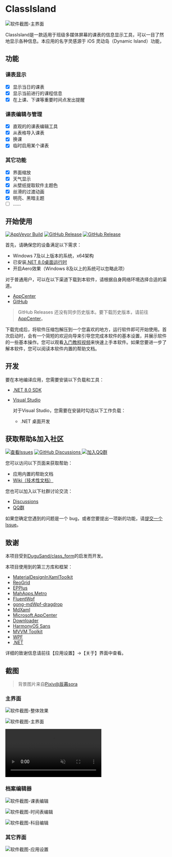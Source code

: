 # ClassIsland

![软件截图-主界面](https://github.com/HelloWRC/ClassIsland/assets/55006226/65e2bdba-be83-444c-b42f-b893aaace9c3)

ClassIsland是一款适用于班级多媒体屏幕的课表的信息显示工具，可以一目了然地显示各种信息。本应用的名字灵感源于 iOS 灵动岛（Dynamic Island）功能，

## 功能
### 课表显示
- [X] 显示当日的课表
- [X] 显示当前进行的课程信息
- [X] 在上课、下课等重要时间点发出提醒
### 课表编辑与管理
- [X] 直观的的课表编辑工具
- [X] 从表格导入课表
- [X] 换课
- [X] 临时启用某个课表
### 其它功能
- [X] 界面缩放
- [X] 天气显示
- [X] 从壁纸提取软件主题色
- [X] 丝滑的过渡动画
- [X] 明亮、黑暗主题
- [ ] ……

## 开始使用

[![AppVeyor Build](https://img.shields.io/appveyor/build/HelloWRC/ClassIsland?style=for-the-badge&logo=appveyor)](https://ci.appveyor.com/project/HelloWRC/classisland) 
[![GitHub Release](https://img.shields.io/github/v/release/HelloWRC/ClassIsland?style=for-the-badge&logo=GitHub&color=%233fb950)](https://github.com/HelloWRC/ClassIsland/releases/latest) 
[![GitHub Release](https://img.shields.io/github/v/release/HelloWRC/ClassIsland?include_prereleases&style=for-the-badge&logo=GitHub&label=BETA)](https://github.com/HelloWRC/ClassIsland/releases/)

首先，请确保您的设备满足以下需求：
- Windows 7及以上版本的系统，x64架构
- 已安装[.NET 8.0桌面运行时](https://dotnet.microsoft.com/zh-cn/download/dotnet/thank-you/runtime-desktop-8.0.1-windows-x64-installer)
- 开启Aero效果（Windows 8及以上的系统可以忽略此项）

对于普通用户，可以在以下渠道下载到本软件，请根据自身网络环境选择合适的渠道。
- [AppCenter](https://install.appcenter.ms/users/hellowrc/apps/classisland/distribution_groups/public/releases/latest)
- [GitHub](https://github.com/HelloWRC/ClassIsland/releases/latest)

> GitHub Releases 还没有同步历史版本。要下载历史版本，请前往[AppCenter](https://install.appcenter.ms/users/hellowrc/apps/classisland/distribution_groups/public/releases/latest)。

下载完成后，将软件压缩包解压到一个您喜欢的地方，运行软件即可开始使用。首次启动时，会有一个简短的欢迎向导来引导您完成本软件的基本设置，并展示软件的一些基本操作。您可以观看[入门教程视频](https://www.bilibili.com/video/BV1fA4m1A7uZ/)来快速上手本软件。如果您要进一步了解本软件，您可以阅读本软件内置的帮助文档。

## 开发

要在本地编译应用，您需要安装以下负载和工具：
- [.NET 8.0 SDK](https://dotnet.microsoft.com/zh-cn/download/dotnet/8.0)
- [Visual Studio](https://visualstudio.microsoft.com/)

  对于Visual Studio，您需要在安装时勾选以下工作负载：
  - .NET 桌面开发


## 获取帮助&加入社区

[![查看Issues](https://img.shields.io/github/issues-search/HelloWRC/ClassIsland?query=is%3Aopen&style=for-the-badge&logo=github&label=Opened%20issues&color=%233fb950)]() [![GitHub Discussions](https://img.shields.io/github/discussions/HelloWRC/ClassIsland?style=for-the-badge&logo=Github)
](https://github.com/HelloWRC/ClassIsland/discussions) [![加入QQ群](https://img.shields.io/badge/QQ%E7%BE%A4-%E5%8A%A0%E5%85%A5-%230066cc?style=for-the-badge&logo=TencentQQ)](https://qm.qq.com/q/4NsDQKiAuQ) 

您可以访问以下页面来获取帮助：

- 应用内置的帮助文档
- [Wiki（技术性文档）](https://github.com/HelloWRC/ClassIsland/wiki)

您也可以加入以下社群讨论交流：

- [Discussions](https://github.com/HelloWRC/ClassIsland/discussions)
- [QQ群](https://qm.qq.com/q/4NsDQKiAuQ)

如果您确定您遇到的问题是一个 bug，或者您要提出一项新的功能，请[提交一个Issue](https://github.com/HelloWRC/ClassIsland/issues/new/choose)。


## 致谢

本项目受到[DuguSand/class_form](https://github.com/DuguSand/class_form)的启发而开发。

本项目使用到的第三方库和框架：
- [MaterialDesignInXamlToolkit](https://github.com/MaterialDesignInXAML/MaterialDesignInXamlToolkit/)
- [ReoGrid](https://github.com/unvell/ReoGrid)
- [EPPlus](https://epplussoftware.com/)
- [MahApps.Metro](https://github.com/MahApps/MahApps.Metro)
- [FluentWpf](https://github.com/sourcechord/FluentWPF)
- [gong-mdWpf-dragdrop](https://github.com/punker76/gong-mdWpf-dragdrop)
- [MdXaml](https://github.com/whistyun/MdXaml)
- [Microsoft.AppCenter](https://aka.ms/telgml)
- [Downloader](https://github.com/bezzad/Downloader)
- [HarmonyOS Sans](https://developer.harmonyos.com/cn/design/resource)
- [MVVM Toolkit](https://github.com/CommunityToolkit/dotnet)
- [WPF](https://github.com/dotnet/Wpf)
- [.NET](https://github.com/microsoft/dotnet)

详细的致谢信息请前往【应用设置】->【关于】界面中查看。

## 截图

> 背景图片来自[Pixiv@辰暮sora](https://www.pixiv.net/artworks/110847880)

### 主界面

![软件截图-整体效果](https://github.com/HelloWRC/ClassIsland/assets/55006226/784a2f8c-a9e2-4656-b66d-9f8105f0600c)

![软件截图-主界面](https://github.com/HelloWRC/ClassIsland/assets/55006226/5299c6e5-5668-43ed-af27-9abe027411a0)

<video src="https://github.com/HelloWRC/ClassIsland/assets/55006226/b797138a-84ef-4296-b69b-3989f331f289" loop label="软件截图-上课提醒" autoplay muted></video>

### 档案编辑器

![软件截图-课表编辑](https://github.com/HelloWRC/ClassIsland/assets/55006226/29d91bf2-4c8a-4cbd-a778-a9034e7d7420)

![软件截图-时间表编辑](https://github.com/HelloWRC/ClassIsland/assets/55006226/2b3b5c87-c8bb-46f0-8470-01edf3ca52a2)

![软件截图-科目编辑](https://github.com/HelloWRC/ClassIsland/assets/55006226/a2e64983-dfa0-4565-a45a-31c9f9c298a8)

### 其它界面

![软件截图-应用设置](https://github.com/HelloWRC/ClassIsland/assets/55006226/063123a1-1bf2-4b41-bef7-1dc731631d08)


